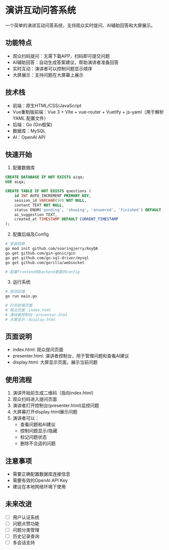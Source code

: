 # 演讲互动问答系统

一个简单的演讲互动问答系统，支持观众实时提问、AI辅助回答和大屏展示。

## 功能特点

- 观众扫码提问：无需下载APP，扫码即可提交问题
- AI辅助回答：自动生成答案建议，帮助演讲者准备回答
- 实时互动：演讲者可以控制问题显示顺序
- 大屏展示：支持问题在大屏幕上展示

## 技术栈

- 前端：原生HTML/CSS/JavaScript
- Vue重制版前端：Vue 3 + Vite + vue-router + Vuetify + js-yaml（用于解析 YAML 配置文件）
- 后端：Go (Gin框架)
- 数据库：MySQL
- AI：OpenAI API

## 快速开始

1. 配置数据库
```sql
CREATE DATABASE IF NOT EXISTS aiqa;
USE aiqa;

CREATE TABLE IF NOT EXISTS questions (
    id INT AUTO_INCREMENT PRIMARY KEY,
    session_id VARCHAR(50) NOT NULL,
    content TEXT NOT NULL,
    status ENUM('pending', 'showing', 'answered', 'finished') DEFAULT 'pending',
    ai_suggestion TEXT,
    created_at TIMESTAMP DEFAULT CURRENT_TIMESTAMP
);
```

2. 配置后端及Config
```bash
# 安装依赖
go mod init github.com/soaringjerry/AnyQA
go get github.com/gin-gonic/gin
go get github.com/go-sql-driver/mysql
go get github.com/gorilla/websocket

# 配置frontend和backend里面的config
```

3. 运行系统
```bash
# 启动后端
go run main.go

# 打开前端页面
# 观众页面：index.html
# 演讲者控制台：presenter.html
# 大屏显示：display.html
```

## 页面说明

- index.html: 观众提问页面
- presenter.html: 演讲者控制台，用于管理问题和查看AI建议
- display.html: 大屏显示页面，展示当前问题

## 使用流程

1. 演讲开始前生成二维码（指向index.html）
2. 观众扫码进入提问页面
3. 演讲者打开控制台(presenter.html)监控问题
4. 大屏幕打开display.html展示问题
5. 演讲者可以：
   - 查看问题和AI建议
   - 控制问题显示/隐藏
   - 标记问题状态
   - 删除不合适的问题

## 注意事项

- 需要正确配置数据库连接信息
- 需要有效的OpenAI API Key
- 建议在本地网络环境下使用

## 未来改进

- [ ] 用户认证系统
- [ ] 问题点赞功能
- [ ] 问题分类管理
- [ ] 历史记录查询
- [ ] 多会话支持
